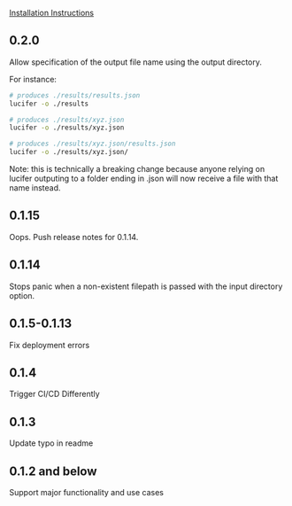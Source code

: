 [Installation Instructions](https://lucifer.winstonpuckett.com/docs/installation/)

## 0.2.0

Allow specification of the output file name using the output directory.

For instance:
```bash
# produces ./results/results.json
lucifer -o ./results

# produces ./results/xyz.json
lucifer -o ./results/xyz.json

# produces ./results/xyz.json/results.json
lucifer -o ./results/xyz.json/
```

Note: this is technically a breaking change because anyone relying on lucifer outputing to a folder ending in .json will now receive a file with that name instead.

## 0.1.15

Oops. Push release notes for 0.1.14.

## 0.1.14

Stops panic when a non-existent filepath is passed with the input directory option.

## 0.1.5-0.1.13

Fix deployment errors

## 0.1.4

Trigger CI/CD Differently

## 0.1.3

Update typo in readme 

## 0.1.2 and below

Support major functionality and use cases